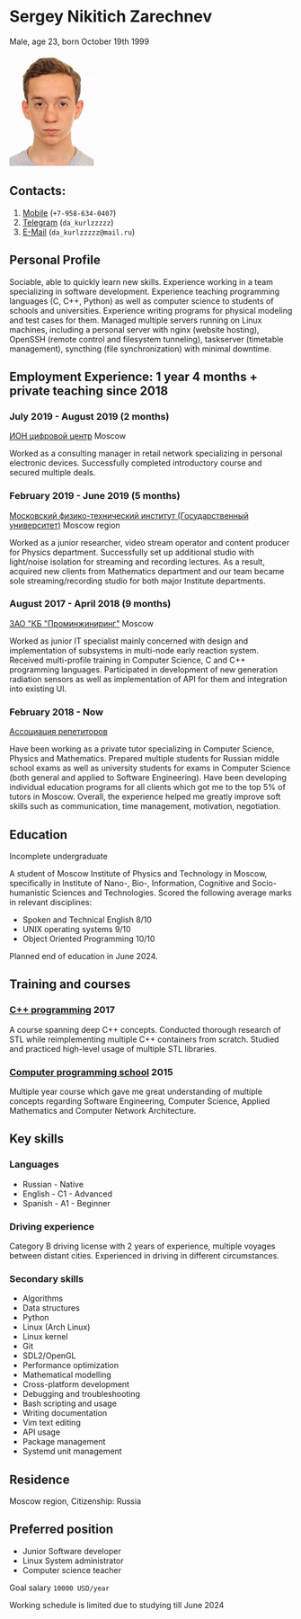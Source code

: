 <!-- translation start -->
# Sergey Nikitich Zarechnev

Male, age 23, born October 19th 1999
<!-- translation end -->

![Photo](face.jpeg)

<!-- translation start -->
## Contacts:
<!-- translation end -->

1. [Mobile](tel:+7-958-634-0407) (`+7-958-634-0407`)
2. [Telegram](https://t.me/da_kurlzzzzz) (`da_kurlzzzzz`)
3. [E-Mail](mailto:da_kurlzzzzz@mail.ru) (`da_kurlzzzzz@mail.ru`)

<!-- translation start -->
## Personal Profile

Sociable, able to quickly learn new skills. Experience working in a team specializing in software development. Experience teaching programming languages (C, C++, Python) as well as computer science to students of schools and universities. Experience writing programs for physical modeling and test cases for them. Managed multiple servers running on Linux machines, including a personal server with nginx (website hosting), OpenSSH (remote control and filesystem tunneling), taskserver (timetable management), syncthing (file synchronization) with minimal downtime.

## Employment Experience: 1 year 4 months + private teaching since 2018

### July 2019 - August 2019 (2 months)
<!-- translation end -->

[ИОН цифровой центр](https://ноу-хау.рф/) Moscow

<!-- translation start -->
Worked as a consulting manager in retail network specializing in personal electronic devices. Successfully completed introductory course and secured multiple deals.

### February 2019 - June 2019 (5 months)
<!-- translation end -->

[Московский физико-технический институт (Государственный университет)](https://mipt.ru) Moscow region

<!-- translation start -->
Worked as a junior researcher, video stream operator and content producer for Physics department. Successfully set up additional studio with light/noise isolation for streaming and recording lectures. As a result, acquired new clients from Mathematics department and our team became sole streaming/recording studio for both major Institute departments.

### August 2017 - April 2018 (9 months)
<!-- translation end -->

[ЗАО "КБ "Проминжиниринг"](https://www.tpstrogino.ru/residents/84) Moscow

<!-- translation start -->
Worked as junior IT specialist mainly concerned with design and implementation of subsystems in multi-node early reaction system. Received multi-profile training in Computer Science, C and C++ programming languages. Participated in development of new generation radiation sensors as well as implementation of API for them and integration into existing UI.

### February 2018 - Now
<!-- translation end -->

[Ассоциация репетиторов](https://repetit.ru)

<!-- translation start -->
Have been working as a private tutor specializing in Computer Science, Physics and Mathematics. Prepared multiple students for Russian middle school exams as well as university students for exams in Computer Science (both general and applied to Software Engineering). Have been developing individual education programs for all clients which got me to the top 5% of tutors in Moscow. Overall, the experience helped me greatly improve soft skills such as communication, time management, motivation, negotiation.

## Education

Incomplete undergraduate

A student of Moscow Institute of Physics and Technology in Moscow, specifically in Institute of Nano-, Bio-, Information, Cognitive and Socio-humanistic Sciences and Technologies. Scored the following average marks in relevant disciplines:

* Spoken and Technical English 8/10
* UNIX operating systems 9/10
* Object Oriented Programming 10/10

Planned end of education in June 2024.

## Training and courses
<!-- translation end -->

### [C++ programming](https://www.specialist.ru) 2017

<!-- translation start -->
A course spanning deep C++ concepts. Conducted thorough research of STL while reimplementing multiple C++ containers from scratch. Studied and practiced high-level usage of multiple STL libraries.
<!-- translation end -->

### [Computer programming school](https://sf.misis.ru/abitur/pre-university-training/programmers-school) 2015

<!-- translation start -->
Multiple year course which gave me great understanding of multiple concepts regarding Software Engineering, Computer Science, Applied Mathematics and Computer Network Architecture.

## Key skills

### Languages

* Russian - Native
* English - C1 - Advanced
* Spanish - A1 - Beginner

### Driving experience

Category B driving license with 2 years of experience, multiple voyages between distant cities. Experienced in driving in different circumstances.

### Secondary skills
<!-- translation end -->

* Algorithms
* Data structures
* Python
* Linux (Arch Linux)
* Linux kernel
* Git
* SDL2/OpenGL
* Performance optimization
* Mathematical modelling
* Cross-platform development
* Debugging and troubleshooting
* Bash scripting and usage
* Writing documentation
* Vim text editing
* API usage
* Package management
* Systemd unit management

<!-- translation start -->
## Residence

Moscow region, Citizenship: Russia

## Preferred position

* Junior Software developer
* Linux System administrator
* Computer science teacher

Goal salary `10000 USD/year`

Working schedule is limited due to studying till June 2024
<!-- translation end -->

<!-- vim:set tw=78: -->
